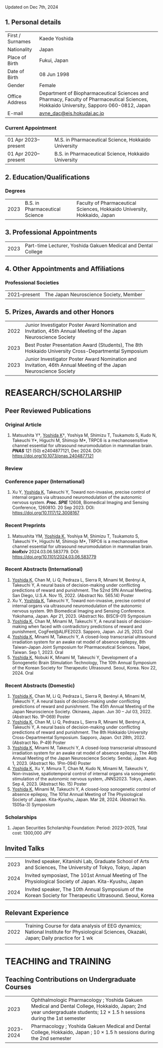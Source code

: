 Updated on Dec 7th, 2024

## 1. Personal details
|                  |                                                                                                              |
| ---------------- | ------------------------------------------------------------------------------------------------------------ |
| First / Surnames | Kaede Yoshida                                                                                                |
| Nationality      | Japan                                                                                                        |
| Place of Birth   | Fukui, Japan                                                                                                 |
| Date of Birth    | 08 Jun 1998                                                                                                  |
| Gender           | Female                                                                                                         
| Office Address   | Department of Biopharmaceutical Sciences and Pharmacy, Faculty of Pharmaceutical Sciences, Hokkaido University, Sapporo 060-0812, Japan|
| E-mail           | avne_dac@eis.hokudai.ac.jp                                                                                   |

### Current Appointment
|                     |                                                                                 |
| ------------------- | ------------------------------------------------------------------------------- |
| 01 Apr 2023–present | M.S. in Pharmaceutical Science, Hokkaido University |
| 01 Apr 2020–present | B.S. in Pharmaceutical Science, Hokkaido University |

## 2. Education/Qualifications
### Degrees
|      |                                |                                                                                                                                      |
| ---- | ------------------------------ | ------------------------------------------------------------------------------------------------------------------------------------ |
| 2023 | B.S. in Pharmaceutical Science | Faculty of Pharmaceutical Sciences, Hokkaido University, Hokkaido, Japan                                                            |


## 3. Professional Appointments
|           |                                                                                          |
| --------- | ---------------------------------------------------------------------------------------- |
| 2023 | Part-time Lecturer, Yoshida Gakuen Medical and Dental College                                        |


## 4. Other Appointments and Affiliations
### Professional Societies
|              |                                             |
| ------------ | ------------------------------------------- |
| 2021–present | The Japan Neuroscience Society,	Member     |


## 5. Prizes, Awards and other Honors
|      |                                                                                                                                                     |
| ---- | --------------------------------------------------------------------------------------------------------------------------------------------------- |
| 2022 | Junior Investigator Poster Award Nomination and Invitation, 45th Annual Meeting of the Japan Neuroscience Society |
| 2023 | Best Poster Presentation Award (Students), The 8th Hokkaido University Cross-Departmental Symposium               |
| 2023 | Junior Investigator Poster Award Nomination and Invitation, 46th Annual Meeting of the Japan Neuroscience Society |


# REASEARCH/SCHOLARSHIP
## Peer Reviewed Publications
### Original Article
1. Matsushita Y†, <ins>Yoshida K</ins>†, Yoshiya M, Shimizu T, Tsukamoto S, Kudo N, Takeuchi Y*, Higuchi M, Shimojo M*, TRPC6 is a mechanosensitive channel essential for ultrasound neuromodulation in mammalian brain. **_PNAS_** 121 (50) e2404877121, Dec 2024. DOI: https://doi.org/10.1073/pnas.2404877121

### Review

### Conference paper (International)
1. Xu Y, <ins>Yoshida K</ins>, Takeuchi Y, Toward non-invasive, precise control of internal organs via ultrasound neuromodulation of the autonomic nervous system. **_Proc. SPIE_** 12608, Biomedical Imaging and Sensing Conference, 126081O. 20 Sep 2023. DOI: https://doi.org/10.1117/12.3008167

### Recent Preprints
1. Matsushita YM, <ins>Yoshida K</ins>, Yoshiya M, Shimizu T, Tsukamoto S, Takeuchi Y\*, Higuchi M, Shimojo M\*, TRPC6 is a mechanosensitive channel essential for ultrasound neuromodulation in mammalian brain. **_bioRxiv_** 2024.03.06.583779. DOI: https://doi.org/10.1101/2024.03.06.583779

### Recent Abstracts (International)
1. <ins>Yoshida K</ins>, Chan M, Li Q, Pedraza L, Sierra R, Minami M, Berényi A, Takeuchi Y, A neural basis of decision-making under conflicting predictions of reward and punishment. The 52nd SfN Annual Meeting. San Diego, U.S.A. Nov 15, 2022. (Abstract No. 565.14) Poster
1. Xu Y, <ins>Yoshida K</ins>, Takeuchi Y, Toward non-invasive, precise control of internal organs via ultrasound neuromodulation of the autonomic nervous system. 9th Biomedical Imaging and Sensing Conference. Yokohama, Japan. Apr 21, 2023. (Abstract No. BISC9-01) Symposium
1.  <ins>Yoshida K</ins>, Chan M, Minami M, Takeuchi Y, A neural basis of decision-making when faced with contradictory predictions of reward and punishment, CogFeel@ALIFE2023. Sapporo, Japan. Jul 25, 2023. Oral
1.  <ins>Yoshida K</ins>, Minami M, Takeuchi Y, A closed-loop transcranial ultrasound irradiation system for an awake rat model of absence epilepsy, 8th Taiwan-Japan Joint Symposium for Pharmaceutical Sciences. Taipei, Taiwan. Sep 1, 2023. Oral
1.  <ins>Yoshida K</ins>, Nobuki K, Minami M, Takeuchi Y, Development of a Sonogenetic Brain Stimulation Technology, The 10th Annual Symposium of the Korean Society for Therapeutic Ultrasound. Seoul, Korea. Nov 22, 2024. Oral

### Recent Abstracts (Domestic)
1.  <ins>Yoshida K</ins>, Chan M, Li Q, Pedraza L, Sierra R, Berényi A, Minami M, Takeuchi Y, A neural basis of decision-making under conflicting predictions of reward and punishment. The 45th Annual Meeting of the Japan Neuroscience Society. Okinawa, Japan. Jun 30 – Jul 03, 2022. (Abstract No. 1P-069) Poster
1.  <ins>Yoshida K</ins>, Chan M, Li Q, Pedraza L, Sierra R, Minami M, Berényi A, Takeuchi Y, A neural basis of decision-making under conflicting predictions of reward and punishment. The 8th Hokkaido University Cross-Departmental Symposium. Sapporo, Japan. Oct 28th, 2022. (Abstract No. P-49) Poster
1.  <ins>Yoshida K</ins>, Minami M, Takeuchi Y, A closed-loop transcranial ultrasound irradiation system for an awake rat model of absence epilepsy, The 46th Annual Meeting of the Japan Neuroscience Society. Sendai, Japan. Aug 1, 2023. (Abstract No. 1Pm-094) Poster
1.  <ins>Yoshida K</ins>, Xu Y, Mimura T, Chan M, Kudo N, Minami M, Takeuchi Y, Non-invasive, spatiotemporal control of internal organs via sonogenetic stimulation of the autonomic nervous system, JNNS2023. Tokyo, Japan. Sep 4, 2023. (Abstract No. 15) Poster
1.  <ins>Yoshida K</ins>, Minami M, Takeuchi Y, A closed-loop sonogenetic control of absence epilepsy, The 101st Annual Meeting of The Physiological Society of Japan. Kita-Kyushu, Japan. Mar 28, 2024. (Abstract No. 1S05a-3) Symposium


### Scholarships
1. Japan Securities Scholarship Foundation: Period: 2023–2025, Total cost: 1300,000 JPY

## Invited Talks
|      |                                                                                                                                           |
| ---- | ----------------------------------------------------------------------------------------------------------------------------------------- |
| 2023 | Invited speaker, Kitanishi Lab, Graduate School of Arts and Sciences, The University of Tokyo, Tokyo, Japan                                                                           |
| 2024 | Invited symposiast, The 101st Annual Meeting of The Physiological Society of Japan. Kita-Kyushu, Japan                                   |
| 2024 | Invited speaker, The 10th Annual Symposium of the Korean Society for Therapeutic Ultrasound. Seoul, Korea                                   |


## Relevant Experience
|      |                                                                                                                                                                      |
| ---- | -------------------------------------------------------------------------------------------------------------------------------------------------------------------- |
| 2022 | Training Course for data analysis of EEG dynamics; National Institute for Physiological Sciences, Okazaki, Japan; Daily practice for 1 wk                                                  |
                                                                                                                                  |

# TEACHING and TRAINING
## Teaching Contributions on Undergraduate Courses
|                |                                                                                                                                                                                         |
| -------------- | --------------------------------------------------------------------------------------------------------------------------------------------------------------------------------------- |
| 2023 | Ophthalmologic Pharmacology ; Yoshida Gakuen Medical and Dental College, Hokkaido, Japan; 2nd year undergraduate students; 12 × 1.5 h sessions during the 1st semester                                                          |
| 2023-2024 | Pharmacology ; Yoshida Gakuen Medical and Dental College, Hokkaido, Japan ; 10 × 1.5 h sessions during the 2nd semester                                                         |
